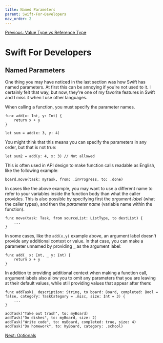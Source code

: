 ```yaml
---
title: Named Parameters
parent: Swift-For-Developers
nav_order: 2
---
```

[Previous: Value Type vs Reference Type](1-struct-class.md)
# Swift For Developers

## Named Parameters
One thing you may have noticed in the last section was how Swift has named parameters. At first this can be annoying if you're not used to it. I certainly felt that way, but now, they're one of my favorite features in Swift and I miss it when I use other languages.

When calling a function, you must specify the parameter names.
```
func add(x: Int, y: Int) {
    return x + y
}

let sum = add(x: 3, y: 4)
```

You might think that this means you can specify the parameters in any order, but that is not true:
```
let sum2 = add(y: 4, x: 3) // Not allowed
```

This is often used in API design to make function calls readable as English, like the following example:
```
board.move(task: myTask, from: .inProgress, to: .done)
```

In cases like the above example, you may want to use a different name to refer to your variables inside the function body than what the caller provides. This is also possible by specifying first the _argument label_ (what the caller types), and then the _parameter name_ (variable name within the function).
```
func move(task: Task, from sourceList: ListType, to destList) {
    ...
}
```

In some cases, like the `add(x,y)` example above, an argument label doesn't provide any additional context or value. In that case, you can make a parameter unnamed by providing `_` as the argument label:
```
func add(_ x: Int, _ y: Int) {
    return x + y
}
```

In addition to providing additional context when making a function call, argument labels also allow you to omit any parameters that you are leaving at their default values, while still providing values that appear after them:
```
func addTask(_ description: String, to board: Board, completed: Bool = false, category: TaskCategory = .misc, size: Int = 3) {
    ...
}

addTask("Take out trash", to: myBoard)
addTask("Do dishes", to: myBoard, size: 2)
addTask("Write code", to: myBoard, completed: true, size: 4)
addTask("Do homework", to: myBoard, category: .school)
```

[Next: Optionals](3-optionals.md)